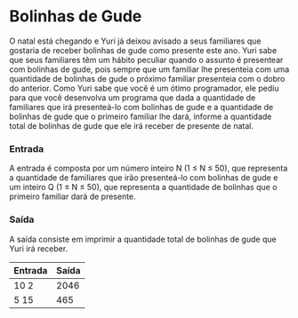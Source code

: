 # 									Bolinhas de Gude 

 O natal está chegando e Yuri já deixou avisado a seus familiares que gostaria de receber bolinhas de gude como presente este ano. Yuri sabe que seus familiares têm um hábito peculiar quando o assunto é presentear com bolinhas de gude, pois sempre que um familiar lhe presenteia com uma quantidade de bolinhas de gude o próximo familiar presenteia com o dobro do anterior. Como Yuri sabe que você é um ótimo programador, ele pediu para que você desenvolva um programa que dada a quantidade de familiares que irá presenteá-lo com bolinhas de gude e a quantidade de bolinhas de gude que o primeiro familiar lhe dará, informe a quantidade total de bolinhas de gude que ele irá receber de presente de natal. 

### Entrada 

 A entrada é composta por um número inteiro N (1 ≤ N ≤ 50), que representa a quantidade de familiares que irão presenteá-lo com bolinhas de gude e um inteiro Q (1 ≤ N ≤ 50), que representa a quantidade de bolinhas que o primeiro familiar dará de presente. 

### Saída 

 A saída consiste em imprimir a quantidade total de bolinhas de gude que Yuri irá receber.

| Entrada | Saída |
| ------- | ----- |
| 10 2    | 2046  |
| 5 15    | 465   |

